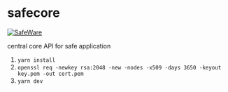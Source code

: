 # safecore

[![SafeWare](https://circleci.com/gh/SafeWare/safecore.svg?style=svg)](https://circleci.com/gh/SafeWare/safecore)


central core API for safe application

1. `yarn install`
2. `openssl req -newkey rsa:2048 -new -nodes -x509 -days 3650 -keyout key.pem -out cert.pem`
2. `yarn dev`

